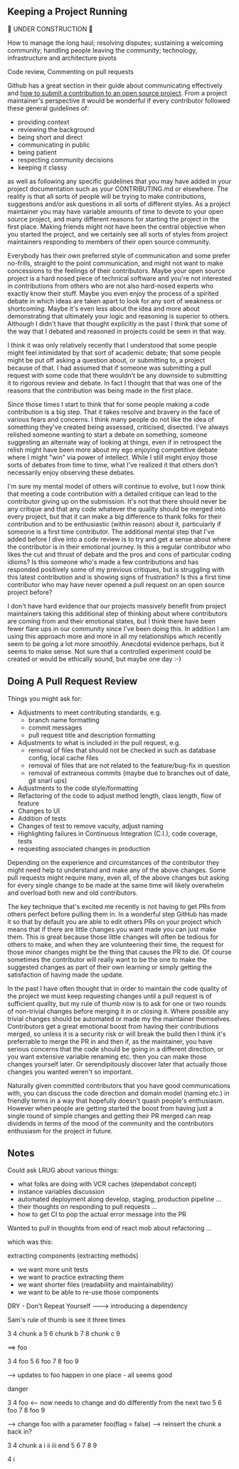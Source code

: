 Keeping a Project Running
-------------------------

:construction: UNDER CONSTRUCTION :construction:


How to manage the long haul; resolving disputes; sustaining a welcoming community; handling people leaving the community; technology, infrastructure and architecture pivots





Code review, Commenting on pull requests

Github has a great section in their guide about communicating effectively and [how to submit a contribution to an open source project](https://opensource.guide/how-to-contribute/#how-to-submit-a-contribution).  From a project maintainer's perspective it would be wonderful if every contributor followed these general guidelines of:

* providing context
* reviewing the background
* being short and direct
* communicating in public
* being patient
* respecting community decisions
* keeping it classy

as well as following any specific guidelines that you may have added in your project documentation such as your CONTRIBUTING.md or elsewhere. The reality is that all sorts of people will be trying to make contributions, suggestions and/or ask questions in all sorts of different styles.  As a project maintainer you may have variable amounts of time to devote to your open source project, and many different reasons for starting the project in the first place.  Making friends might not have been the central objective when you started the project, and we certainly see all sorts of styles from project maintainers responding to members of their open source community.

Everybody has their own preferred style of communication and some prefer no-frills, straight to the point communication, and might not want to make concessions to the feelings of their contributors.  Maybe your open source project is a hard nosed piece of technical software and you're not interested in contributions from others who are not also hard-nosed experts who exactly know their stuff.  Maybe you even enjoy the process of a spirited debate in which ideas are taken apart to look for any sort of weakness or shortcoming.  Maybe it's even less about the idea and more about demonstrating that ultimately your logic and reasoning is superior to others.  Although I didn't have that thought explicitly in the past I think that some of the way that I debated and reasoned in projects could be seen in that way.

I think it was only relatively recently that I understood that some people might feel intimidated by that sort of academic debate; that some people might be put off asking a question about, or submitting to, a project because of that.  I had assumed that if someone was submitting a pull request with some code that there wouldn't be any downside to submitting it to rigorous review and debate.  In fact I thought that that was one of the reasons that the contribution was being made in the first place.

Since those times I start to think that for some people making a code contribution is a big step.  That it takes resolve and bravery in the face of various fears and concerns.  I think many people do not like the idea of something they've created being assessed, criticised, disected.  I've always relished someone wanting to start a debate on something, someone suggesting an alternate way of looking at things, even if in retrospect the relish might have been more about my ego enjoying competitive debate where I might "win" via power of intellect.  While I still might enjoy those sorts of debates from time to time, what I've realized it that others don't necessarily enjoy observing these debates.

I'm sure my mental model of others will continue to evolve, but I now think that meeting a code contribution with a detailed critique can lead to the contributor giving up on the submission.  It's not that there should never be any critique and that any code whatever the quality should be merged into every project, but that it can make a big difference to thank folks for their contribution and to be enthusiastic (within reason) about it, particularly if someone is a first time contributor.  The additional mental step that I've added before I dive into a code review is to try and get a sense about where the contributor is in their emotional journey.  Is this a regular contributor who likes the cut and thrust of debate and the pros and cons of particular coding idioms?  Is this someone who's made a few contributions and has responded positively some of my previous critiques, but is struggling with this latest contribution and is showing signs of frustration?  Is this a first time contributor who may have never opened a pull request on an open source project before?

I don't have hard evidence that our projects massively benefit from project maintainers taking this additional step of thinking about where contributors are coming from and their emotional states, but I think there have been fewer flare ups in our community since I've been doing this.  In addition I am using this approach more and more in all my relationships which recently seem to be going a lot more smoothly.  Anecdotal evidence perhaps, but it seems to make sense.  Not sure that a controlled experiment could be created or would be ethically sound, but maybe one day :-)

Doing A Pull Request Review
---------------------------

Things you might ask for:

* Adjustments to meet contributing standards, e.g.
  - branch name formatting
  - commit messages
  - pull request title and description formatting
* Adjustments to what is included in the pull request, e.g. 
  - removal of files that should not be checked in such as database config, local cache files
  - removal of files that are not related to the feature/bug-fix in question
  - removal of extraneous commits (maybe due to branches out of date, git snarl ups)
* Adjustments to the code style/formatting
* Refactoring of the code to adjust method length, class length, flow of feature
* Changes to UI
* Addition of tests
* Changes of test to remove vacuity, adjust naming
* Highlighting failures in Continuous Integration (C.I.), code coverage, tests
* requesting associated changes in production

Depending on the experience and circumstances of the contributor they might need help to understand and make any of the above changes.  Some pull requests might require many, even all, of the above changes but asking for every single change to be made at the same time will likely overwhelm and overload both new and old contributors.

The key technique that's excited me recently is not having to get PRs from others perfect before pulling them in.  In a wonderful step GitHub has made it so that by default you are able to edit others PRs on your project which means that if there are little changes you want made you can just make them.  This is great because those little changes will often be tedious for others to make, and when they are volunteering their time, the request for those minor changes might be the thing that causes the PR to die.  Of course sometimes the contributor will really want to be the one to make the suggested changes as part of their own learning or simply getting the satisfaction of having made the update.

In the past I have often thought that in order to maintain the code quality of the project we must keep requesting changes until a pull request is of sufficient quality, but my rule of thumb now is to ask for one or two rounds of non-trivial changes before merging it in or closing it.   Where possible any trivial changes should be automated or made my the maintainer themselves.  Contributors get a great emotional boost from having their contributions merged, so unless it is a security risk or will break the build then I think it's preferrable to merge the PR in and then if, as the maintainer, you have serious concerns that the code should be going in a different direction, or you want extensive variable renaming etc. then you can make those changes yourself later.  Or serendipitously discover later that actually those changes you wanted weren't so important.

Naturally given committed contributors that you have good communications with, you can discuss the code direction and domain model (naming etc.) in friendly terms in a way that hopefully doesn't quash people's enthusiasm.  However when people are getting started the boost from having just a single round of simple changes and getting their PR merged can reap dividends in terms of the mood of the community and the contributors enthusiasm for the project in future.


Notes
-----

Could ask LRUG about various things:

* what folks are doing with VCR caches (dependabot concept)
* instance variables discussion
* automated deployment along develop, staging, production pipeline ...
* their thoughts on responding to pull requests ...
* how to get CI to pop the actual error message into the PR

Wanted to pull in thoughts from end of react mob about refactoring ...

which was this:

extracting components (extracting methods)

* we want more unit tests
* we want to practice extracting them
* we want shorter files (readability and maintainability)
* we want to be able to re-use those components

DRY - Don't Repeat Yourself ---> introducing a dependency

Sam's rule of thumb is see it three times


3
4
chunk a
5
6
chunk b
7
8
chunk c
9


==> foo


3
4
foo
5
6
foo
7
8
foo
9


--> updates to foo happen in one place - all seems good


danger

3
4
foo <-- now needs to change and do differently from the next two
5
6
foo
7
8
foo
9

--> change foo with a parameter  foo(flag = false)
--> reinsert the chunk a back in?


3
4
chunk a
i
ii
iii
end
5
6
7
8
9

4
i



